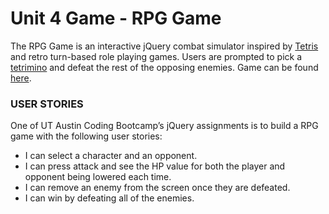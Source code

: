 # Unit 4 Game - RPG Game
The RPG Game is an interactive jQuery combat simulator inspired by <a href="https://en.wikipedia.org/wiki/Tetris" target="_blank">Tetris</a> and retro turn-based role playing games. Users are prompted to pick a <a href="https://en.wikipedia.org/wiki/Tetromino" target="_blank">tetrimino</a> and defeat the rest of the opposing enemies. Game can be found <a href="https://elaintran.github.io/unit-4-game/">here</a>.

### USER STORIES
One of UT Austin Coding Bootcamp’s jQuery assignments is to build a RPG game with the following user stories:
* I can select a character and an opponent.
* I can press attack and see the HP value for both the player and opponent being lowered each time.
* I can remove an enemy from the screen once they are defeated.
* I can win by defeating all of the enemies.